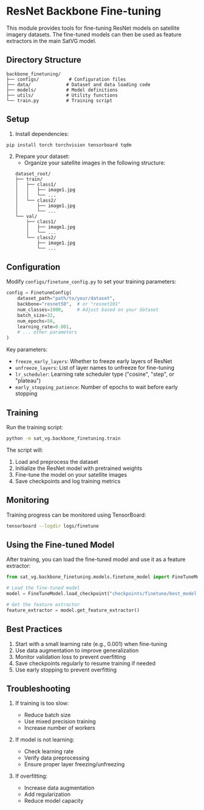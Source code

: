 # ResNet Backbone Fine-tuning

This module provides tools for fine-tuning ResNet models on satellite imagery datasets. The fine-tuned models can then be used as feature extractors in the main SatVG model.

## Directory Structure

```
backbone_finetuning/
├── configs/           # Configuration files
├── data/             # Dataset and data loading code
├── models/           # Model definitions
├── utils/            # Utility functions
└── train.py          # Training script
```

## Setup

1. Install dependencies:
```bash
pip install torch torchvision tensorboard tqdm
```

2. Prepare your dataset:
   - Organize your satellite images in the following structure:
   ```
   dataset_root/
   ├── train/
   │   ├── class1/
   │   │   ├── image1.jpg
   │   │   └── ...
   │   └── class2/
   │       ├── image1.jpg
   │       └── ...
   └── val/
       ├── class1/
       │   ├── image1.jpg
       │   └── ...
       └── class2/
           ├── image1.jpg
           └── ...
   ```

## Configuration

Modify `configs/finetune_config.py` to set your training parameters:

```python
config = FinetuneConfig(
    dataset_path="path/to/your/dataset",
    backbone="resnet50",  # or "resnet101"
    num_classes=1000,     # Adjust based on your dataset
    batch_size=32,
    num_epochs=50,
    learning_rate=0.001,
    # ... other parameters
)
```

Key parameters:
- `freeze_early_layers`: Whether to freeze early layers of ResNet
- `unfreeze_layers`: List of layer names to unfreeze for fine-tuning
- `lr_scheduler`: Learning rate scheduler type ("cosine", "step", or "plateau")
- `early_stopping_patience`: Number of epochs to wait before early stopping

## Training

Run the training script:
```bash
python -m sat_vg.backbone_finetuning.train
```

The script will:
1. Load and preprocess the dataset
2. Initialize the ResNet model with pretrained weights
3. Fine-tune the model on your satellite images
4. Save checkpoints and log training metrics

## Monitoring

Training progress can be monitored using TensorBoard:
```bash
tensorboard --logdir logs/finetune
```

## Using the Fine-tuned Model

After training, you can load the fine-tuned model and use it as a feature extractor:

```python
from sat_vg.backbone_finetuning.models.finetune_model import FineTuneModel

# Load the fine-tuned model
model = FineTuneModel.load_checkpoint("checkpoints/finetune/best_model.pt")

# Get the feature extractor
feature_extractor = model.get_feature_extractor()
```

## Best Practices

1. Start with a small learning rate (e.g., 0.001) when fine-tuning
2. Use data augmentation to improve generalization
3. Monitor validation loss to prevent overfitting
4. Save checkpoints regularly to resume training if needed
5. Use early stopping to prevent overfitting

## Troubleshooting

1. If training is too slow:
   - Reduce batch size
   - Use mixed precision training
   - Increase number of workers

2. If model is not learning:
   - Check learning rate
   - Verify data preprocessing
   - Ensure proper layer freezing/unfreezing

3. If overfitting:
   - Increase data augmentation
   - Add regularization
   - Reduce model capacity 